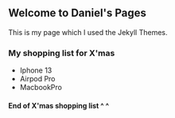 ## Welcome to Daniel's Pages

This is my page which I used the Jekyll Themes.

### My shopping list for X'mas

- Iphone 13
- Airpod Pro
- MacbookPro

#### End of X'mas shopping list ^   ^


